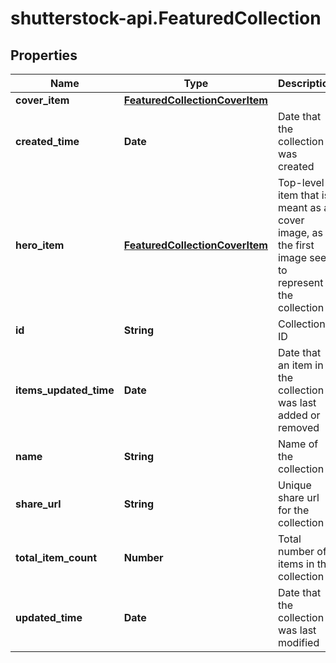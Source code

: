 # shutterstock-api.FeaturedCollection

## Properties
Name | Type | Description | Notes
------------ | ------------- | ------------- | -------------
**cover_item** | [**FeaturedCollectionCoverItem**](FeaturedCollectionCoverItem.md) |  | [optional] 
**created_time** | **Date** | Date that the collection was created | [optional] 
**hero_item** | [**FeaturedCollectionCoverItem**](FeaturedCollectionCoverItem.md) | Top-level item that is meant as a cover image, as the first image seen to represent the collection | [optional] 
**id** | **String** | Collection ID | 
**items_updated_time** | **Date** | Date that an item in the collection was last added or removed | [optional] 
**name** | **String** | Name of the collection | 
**share_url** | **String** | Unique share url for the collection | [optional] 
**total_item_count** | **Number** | Total number of items in the collection | 
**updated_time** | **Date** | Date that the collection was last modified | [optional] 


